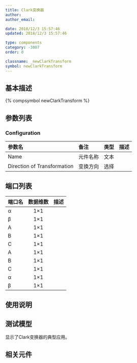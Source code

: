 ```yaml
---
title: Clark变换器
author: 
author_email:

date: 2018/12/3 15:57:46
updated: 2018/12/3 15:57:46

type: components
category: -3007
order: 0

classname: _newClarkTransform
symbol: newClarkTransform
---
```

## 基本描述
{% compsymbol newClarkTransform %}

## 参数列表
### Configuration
| 参数名 | 备注 | 类型 | 描述 |
| :--- | :--- | :--: | :--- |
| Name | 元件名称 | 文本 |  |
| Direction of Transformation | 变换方向 | 选择 |  |


## 端口列表

| 端口名 | 数据维数 | 描述 |
| :--- | :--:  | :--- |
| α | 1×1 | |                   
| β | 1×1 | |                   
| A | 1×1 | |                   
| B | 1×1 | |                   
| C | 1×1 | |                   
| A | 1×1 | |                   
| B | 1×1 | |                   
| C | 1×1 | |                   
| α | 1×1 | |                   
| β | 1×1 | |                   

## 使用说明


## 测试模型
[<test name>](<test link>)显示了Clark变换器的典型应用。

## 相关元件


